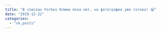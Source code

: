 ```yaml
---
title: "В списках Forbes Клима пока нет, но фотография уже готова! 😀"
date: "2019-12-22"
categories: 
  - "vk_posts"
---
```



